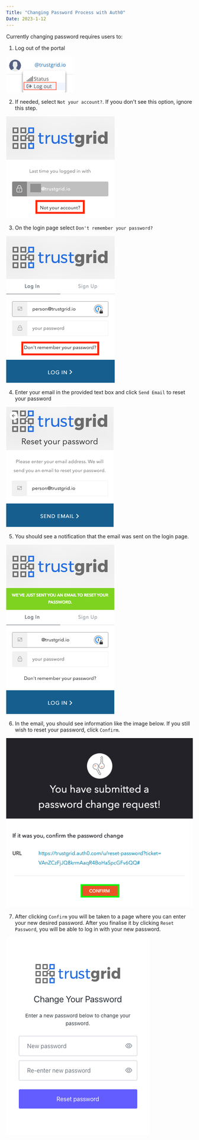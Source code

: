 ```yaml
---
Title: "Changing Password Process with Auth0"
Date: 2023-1-12
---
```


Currently changing password requires users to:
1. Log out of the portal

![img](logout1.png)

2. If needed, select `Not your account?`. If yoou don't see this option, ignore this step.

![img](not-mine.png)

3. On the login page select `Don't remember your password?`

![img](remember.png)

4. Enter your email in the provided text box and click `Send Email` to reset your password

![img](send-email.png)

5. You should see a notification that the email was sent on the login page. 

![img](notify.png)

6. In the email, you should see information like the image below. If you still wish to reset your password, click `Confirm`.

![img](change.png)

7. After clicking `Confirm` you will be taken to a page where you can enter your new desired password. After you finalise it by clicking `Reset Password`, you will be able to log in with your new password.

![img](new-password.png)
